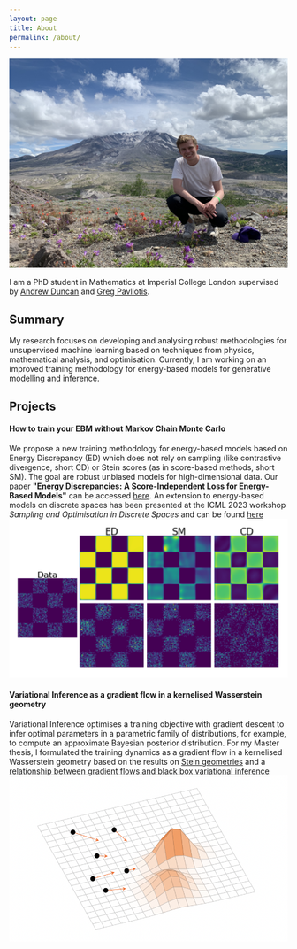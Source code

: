 ```yaml
---
layout: page
title: About
permalink: /about/
---
```



![Tobias Schroeder](Images/TobiasWA2.jpg)

I am a PhD student in Mathematics at Imperial College London supervised by [Andrew Duncan](https://www.ma.imperial.ac.uk/~aduncan/) and [Greg Pavliotis](https://www.ma.imperial.ac.uk/~pavl/).

## Summary
My research focuses on developing and analysing robust methodologies for unsupervised machine learning based on techniques from physics, mathematical analysis, and optimisation. Currently, I am working on an improved training methodology for energy-based models for generative modelling and inference.

## Projects
#### How to train your EBM without Markov Chain Monte Carlo
We propose a new training methodology for energy-based models based on Energy Discrepancy (ED) which does not rely on sampling (like contrastive divergence, short CD) or Stein scores (as in score-based methods, short SM). The goal are robust unbiased models for high-dimensional data. Our paper **"Energy Discrepancies: A Score-Independent Loss for Energy-Based Models"** can be accessed [here](https://arxiv.org/abs/2307.06431). An extension to energy-based models on discrete spaces has been presented at the ICML 2023 workshop *Sampling and Optimisation in Discrete Spaces* and can be found [here](https://arxiv.org/abs/2307.07595)
![EBMasGenerativeModel](Images/ComparisonED_SM_CD.png)

#### Variational Inference as a gradient flow in a kernelised Wasserstein geometry
Variational Inference optimises a training objective with gradient descent to infer optimal parameters in a parametric family of distributions, for example, to compute an approximate Bayesian posterior distribution. For my Master thesis, I formulated the training dynamics as a gradient flow in a kernelised Wasserstein geometry based on the results on [Stein geometries](https://arxiv.org/abs/1912.00894) and a [relationship between gradient flows and black box variational inference](https://arxiv.org/abs/2004.01822)
![ParticleTransport](Images/ParticleTransport.png)
